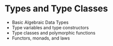 # Types and Type Classes

* Basic Algebraic Data Types
* Type variables and type constructors
* Type classes and polymorphic functions
* Functors, monads, and laws
